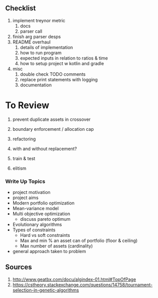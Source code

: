 ## Checklist
1. implement treynor metric
    1. docs
    1. parser call
1. finish arg parser desps
1. README overhaul
    1. details of implementation
    1. how to run program
    1. expected inputs in relation to ratios & time
    1. how to setup project w kotlin and gradle
1. misc
    1. double check TODO comments
    1. replace print statements with logging
    1. documentation
    
# To Review
1. prevent duplicate assets in crossover
1. boundary enforcement / allocation cap

1. refactoring
1. with and without replacement?
1. train & test 
1. elitism

### Write Up Topics
- project motivation
- project aims
- Modern portfolio optimization
- Mean-variance model
- Multi objective optimization
    - discuss pareto optimum
- Evolutionary algorithms
- Types of constraints
    - Hard vs soft constraints
    - Max and min % an asset can of portfolio (floor & ceiling)
    - Max number of assets (cardinality)
- general approach taken to problem

## Sources
1. http://www.geatbx.com/docu/algindex-01.html#TopOfPage
1. https://cstheory.stackexchange.com/questions/14758/tournament-selection-in-genetic-algorithms
